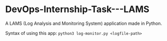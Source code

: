 # DevOps-Internship-Task---LAMS
A LAMS (Log Analysis and Monitoring System) application made in Python.

Syntax of using this app: `python3 log-monitor.py <logfile-path>`
